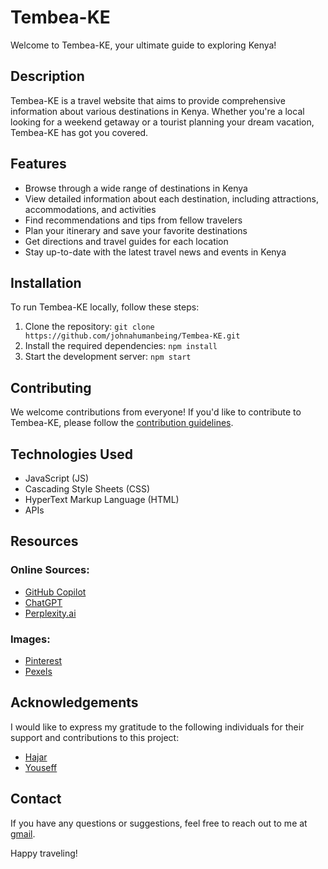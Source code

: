 # Tembea-KE

Welcome to Tembea-KE, your ultimate guide to exploring Kenya!

## Description

Tembea-KE is a travel website that aims to provide comprehensive information about various destinations in Kenya. Whether you're a local looking for a weekend getaway or a tourist planning your dream vacation, Tembea-KE has got you covered.

## Features

- Browse through a wide range of destinations in Kenya
- View detailed information about each destination, including attractions, accommodations, and activities
- Find recommendations and tips from fellow travelers
- Plan your itinerary and save your favorite destinations
- Get directions and travel guides for each location
- Stay up-to-date with the latest travel news and events in Kenya

## Installation

To run Tembea-KE locally, follow these steps:

1. Clone the repository: `git clone https://github.com/johnahumanbeing/Tembea-KE.git`
2. Install the required dependencies: `npm install`
3. Start the development server: `npm start`

## Contributing

We welcome contributions from everyone! If you'd like to contribute to Tembea-KE, please follow the [contribution guidelines](CONTRIBUTING.md).

## Technologies Used

- JavaScript (JS)
- Cascading Style Sheets (CSS)
- HyperText Markup Language (HTML)
- APIs

## Resources

### Online Sources:
- [GitHub Copilot](https://github.com/features/copilot)
- [ChatGPT](https://chat.openai.com/)
- [Perplexity.ai](https://www.perplexity.ai/)

### Images:
- [Pinterest](https://www.pinterest.com/)
- [Pexels](https://www.pexels.com/)

## Acknowledgements

I would like to express my gratitude to the following individuals for their support and contributions to this project:

- [Hajar](https://github.com/ELABDELLAOUI-HAJAR)
- [Youseff](https://github.com/sabrallah)

## Contact

If you have any questions or suggestions, feel free to reach out to me at [gmail](mailto:mseewak@gmail.com).

Happy traveling!